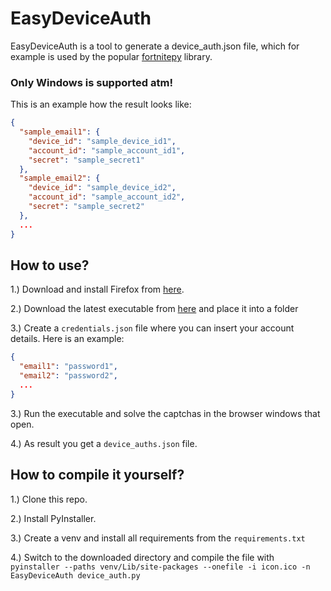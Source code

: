# EasyDeviceAuth
EasyDeviceAuth is a tool to generate a device_auth.json file, which for example is used by the popular [fortnitepy](https://github.com/Terbau/fortnitepy) library.


### **Only Windows is supported atm!**

This is an example how the result looks like:
```json
{
  "sample_email1": {
    "device_id": "sample_device_id1", 
    "account_id": "sample_account_id1", 
    "secret": "sample_secret1"
  },
  "sample_email2": {
    "device_id": "sample_device_id2",
    "account_id": "sample_account_id2",
    "secret": "sample_secret2"
  },
  ...
}
```

## How to use?

1.) Download and install Firefox from [here](https://www.mozilla.org/en-US/firefox/new/).

2.) Download the latest executable from [here]() and place it into a folder

3.) Create a `credentials.json` file where you can insert your account details. Here is an example:
```json
{
  "email1": "password1",
  "email2": "password2",
  ...
}
```

3.) Run the executable and solve the captchas in the browser windows that open.

4.) As result you get a `device_auths.json` file.

## How to compile it yourself?

1.) Clone this repo.

2.) Install PyInstaller.

3.) Create a venv and install all requirements from the `requirements.txt`

4.) Switch to the downloaded directory and compile the file with `pyinstaller --paths venv/Lib/site-packages --onefile -i icon.ico -n EasyDeviceAuth device_auth.py`